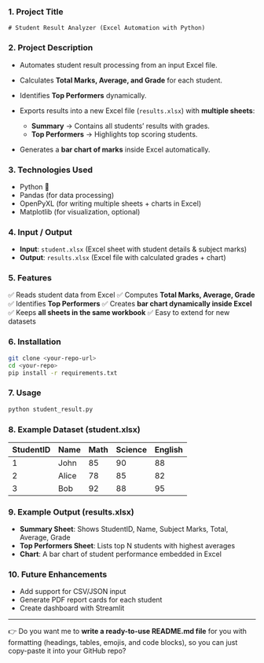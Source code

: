 
### 1. **Project Title**

```
# Student Result Analyzer (Excel Automation with Python)
```

### 2. **Project Description**

* Automates student result processing from an input Excel file.
* Calculates **Total Marks, Average, and Grade** for each student.
* Identifies **Top Performers** dynamically.
* Exports results into a new Excel file (`results.xlsx`) with **multiple sheets**:

  * **Summary** → Contains all students’ results with grades.
  * **Top Performers** → Highlights top scoring students.
* Generates a **bar chart of marks** inside Excel automatically.

### 3. **Technologies Used**

* Python 🐍
* Pandas (for data processing)
* OpenPyXL (for writing multiple sheets + charts in Excel)
* Matplotlib (for visualization, optional)

### 4. **Input / Output**

* **Input**: `student.xlsx` (Excel sheet with student details & subject marks)
* **Output**: `results.xlsx` (Excel file with calculated grades + chart)

### 5. **Features**

✅ Reads student data from Excel
✅ Computes **Total Marks, Average, Grade**
✅ Identifies **Top Performers**
✅ Creates **bar chart dynamically inside Excel**
✅ Keeps **all sheets in the same workbook**
✅ Easy to extend for new datasets

### 6. **Installation**

```bash
git clone <your-repo-url>
cd <your-repo>
pip install -r requirements.txt
```

### 7. **Usage**

```bash
python student_result.py
```

### 8. **Example Dataset (student.xlsx)**

| StudentID | Name  | Math | Science | English |
| --------- | ----- | ---- | ------- | ------- |
| 1         | John  | 85   | 90      | 88      |
| 2         | Alice | 78   | 85      | 82      |
| 3         | Bob   | 92   | 88      | 95      |

### 9. **Example Output (results.xlsx)**

* **Summary Sheet**:
  Shows StudentID, Name, Subject Marks, Total, Average, Grade
* **Top Performers Sheet**:
  Lists top N students with highest averages
* **Chart**:
  A bar chart of student performance embedded in Excel

### 10. **Future Enhancements**

* Add support for CSV/JSON input
* Generate PDF report cards for each student
* Create dashboard with Streamlit

---

👉 Do you want me to **write a ready-to-use README.md file** for you with formatting (headings, tables, emojis, and code blocks), so you can just copy-paste it into your GitHub repo?
